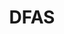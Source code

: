 ---
# This topic lives at
# https://digital.gov/topics/dfas

# Topic Title
title: "DFAS"

# description — keep it short and clear
summary: ""

# Weight
weight: 1

# For more information on managing topics,
# see https://github.com/GSA/digitalgov.gov/wiki/topics
---